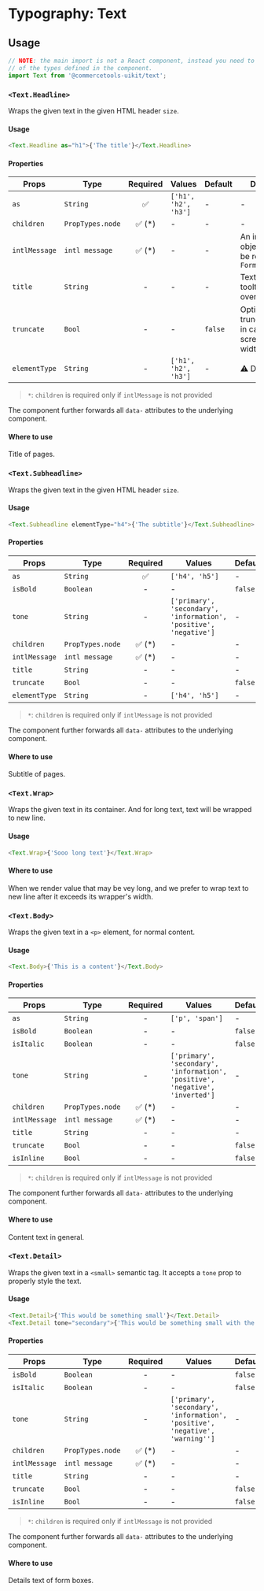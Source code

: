 # Typography: Text

## Usage

```js
// NOTE: the main import is not a React component, instead you need to use one
// of the types defined in the component.
import Text from '@commercetools-uikit/text';
```

### `<Text.Headline>`

Wraps the given text in the given HTML header `size`.

#### Usage

```js
<Text.Headline as="h1">{'The title'}</Text.Headline>
```

#### Properties

| Props         | Type             | Required | Values               | Default | Description                                                          |
| ------------- | ---------------- | :------: | -------------------- | ------- | -------------------------------------------------------------------- |
| `as`          | `String`         |    ✅    | `['h1', 'h2', 'h3']` | -       | -                                                                    |
| `children`    | `PropTypes.node` | ✅ (\*)  | -                    | -       | -                                                                    |
| `intlMessage` | `intl message`   | ✅ (\*)  | -                    | -       | An intl message object that will be rendered with `FormattedMessage` |
| `title`       | `String`         |    -     | -                    | -       | Text to show in a tooltip on hover over the element                  |
| `truncate`    | `Bool`           |    -     | -                    | `false` | Option for truncate content in case the screen has small width       |
| `elementType` | `String`         |    -     | `['h1', 'h2', 'h3']` | -       | ⚠️ Deprecated                                                        |

> `*`: `children` is required only if `intlMessage` is not provided

The component further forwards all `data-` attributes to the underlying component.

#### Where to use

Title of pages.

### `<Text.Subheadline>`

Wraps the given text in the given HTML header `size`.

#### Usage

```js
<Text.Subheadline elementType="h4">{'The subtitle'}</Text.Subheadline>
```

#### Properties

| Props         | Type             | Required | Values                                                            | Default |
| ------------- | ---------------- | :------: | ----------------------------------------------------------------- | ------- |
| `as`          | `String`         |    ✅    | `['h4', 'h5']`                                                    | -       |
| `isBold`      | `Boolean`        |    -     | -                                                                 | `false` |
| `tone`        | `String`         |    -     | `['primary', 'secondary', 'information', 'positive', 'negative']` | -       |
| `children`    | `PropTypes.node` | ✅ (\*)  | -                                                                 | -       |
| `intlMessage` | `intl message`   | ✅ (\*)  | -                                                                 | -       | An intl message object that will be rendered with `FormattedMessage` |
| `title`       | `String`         |    -     | -                                                                 | -       |
| `truncate`    | `Bool`           |    -     | -                                                                 | `false` |
| `elementType` | `String`         |    -     | `['h4', 'h5']`                                                    | -       | ⚠️ Deprecated |

> `*`: `children` is required only if `intlMessage` is not provided

The component further forwards all `data-` attributes to the underlying component.

#### Where to use

Subtitle of pages.

### `<Text.Wrap>`

Wraps the given text in its container. And for long text, text will be wrapped to new line.

#### Usage

```js
<Text.Wrap>{'Sooo long text'}</Text.Wrap>
```

#### Where to use

When we render value that may be vey long, and we prefer to wrap text to new line after it exceeds its wrapper's width.

### `<Text.Body>`

Wraps the given text in a `<p>` element, for normal content.

#### Usage

```js
<Text.Body>{'This is a content'}</Text.Body>
```

#### Properties

| Props         | Type             | Required | Values                                                                        | Default |
| ------------- | ---------------- | :------: | ----------------------------------------------------------------------------- | ------- |
| `as`          | `String`         |    -     | `['p', 'span']`                                                               | -       |
| `isBold`      | `Boolean`        |    -     | -                                                                             | `false` |
| `isItalic`    | `Boolean`        |    -     | -                                                                             | `false` |
| `tone`        | `String`         |    -     | `['primary', 'secondary', 'information', 'positive', 'negative', 'inverted']` | -       |
| `children`    | `PropTypes.node` | ✅ (\*)  | -                                                                             | -       |
| `intlMessage` | `intl message`   | ✅ (\*)  | -                                                                             | -       | An intl message object that will be rendered with `FormattedMessage` |
| `title`       | `String`         |    -     | -                                                                             | -       |
| `truncate`    | `Bool`           |    -     | -                                                                             | `false` |
| `isInline`    | `Bool`           |    -     | -                                                                             | `false` | ⚠️ Deprecated |

> `*`: `children` is required only if `intlMessage` is not provided

The component further forwards all `data-` attributes to the underlying component.

#### Where to use

Content text in general.

### `<Text.Detail>`

Wraps the given text in a `<small>` semantic tag. It accepts a `tone` prop to
properly style the text.

#### Usage

```js
<Text.Detail>{'This would be something small'}</Text.Detail>
<Text.Detail tone="secondary">{'This would be something small with the secondary tone applied'}</Text.Detail>
```

#### Properties

| Props         | Type             | Required | Values                                                                        | Default |
| ------------- | ---------------- | :------: | ----------------------------------------------------------------------------- | ------- |
| `isBold`      | `Boolean`        |    -     | -                                                                             | `false` |
| `isItalic`    | `Boolean`        |    -     | -                                                                             | `false` |
| `tone`        | `String`         |    -     | `['primary', 'secondary', 'information', 'positive', 'negative', 'warning'']` | -       |
| `children`    | `PropTypes.node` | ✅ (\*)  | -                                                                             | -       |
| `intlMessage` | `intl message`   | ✅ (\*)  | -                                                                             | -       | An intl message object that will be rendered with `FormattedMessage` |
| `title`       | `String`         |    -     | -                                                                             | -       |
| `truncate`    | `Bool`           |    -     | -                                                                             | `false` |
| `isInline`    | `Bool`           |    -     | -                                                                             | `false` |

> `*`: `children` is required only if `intlMessage` is not provided

The component further forwards all `data-` attributes to the underlying component.

#### Where to use

Details text of form boxes.
